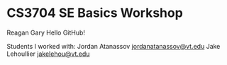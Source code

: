 # CS3704 SE Basics Workshop
Reagan Gary
Hello GitHub!

Students I worked with:
Jordan Atanassov jordanatanassov@vt.edu
Jake Lehoullier jakelehou@vt.edu

